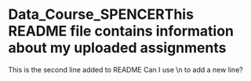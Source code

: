 # Data_Course_SPENCERThis README file contains information about my uploaded assignments
This is the second line added to README
Can I use \n to add a new line?
